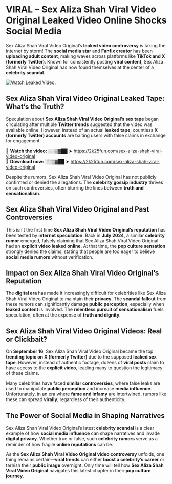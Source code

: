 # VIRAL – Sex Aliza Shah Viral Video Original Leaked Video Online Shocks Social Media 

Sex Aliza Shah Viral Video Original’s **leaked video controversy** is taking the internet by storm! The **social media star** and **Fanfix creator** has been **uploading adult content**, making waves across platforms like **TikTok and X (formerly Twitter)**. Known for consistently posting **viral content**, Sex Aliza Shah Viral Video Original has now found themselves at the center of a **celebrity scandal**.  

[![Watch Leaked Video.](https://miro.medium.com/v2/resize:fit:828/format:webp/1*cilzJN44JGOrTw9NJCrNHA.gif "Watch Leaked Video")](https://2k25fun.com/sex-aliza-shah-viral-video-original)

## **Sex Aliza Shah Viral Video Original Leaked Tape: What’s the Truth?**  
Speculation about **Sex Aliza Shah Viral Video Original’s sex tape** began circulating after multiple **Twitter trends** suggested that the video was available online. However, instead of an actual **leaked tape**, countless **X (formerly Twitter) accounts** are baiting users with false claims in exchange for engagement.  

🔹 **Watch the video:** ░░▒▓██ ➤ https://2k25fun.com/sex-aliza-shah-viral-video-original  
🔹 **Download now:** ░░▒▓██ ➤ https://2k25fun.com/sex-aliza-shah-viral-video-original  

Despite the rumors, Sex Aliza Shah Viral Video Original has not publicly confirmed or denied the allegations. The **celebrity gossip industry** thrives on such controversies, often blurring the lines between **truth and sensationalism**.  

## **Sex Aliza Shah Viral Video Original and Past Controversies**  
This isn’t the first time **Sex Aliza Shah Viral Video Original’s reputation** has been tested by **internet speculation**. Back in **July 2024**, a similar **celebrity rumor** emerged, falsely claiming that Sex Aliza Shah Viral Video Original had an **explicit video leaked online**. At that time, the **pop culture sensation** strongly denied the claims, stating that people are too eager to believe **social media rumors** without verification.  

## **Impact on Sex Aliza Shah Viral Video Original’s Reputation**  
The **digital era** has made it increasingly difficult for celebrities like Sex Aliza Shah Viral Video Original to maintain their **privacy**. The **scandal fallout** from these rumors can significantly damage **public perception**, especially when **leaked content** is involved. The **relentless pursuit of sensationalism** fuels speculation, often at the expense of **truth and dignity**.  

## **Sex Aliza Shah Viral Video Original Videos: Real or Clickbait?**  
On **September 16**, Sex Aliza Shah Viral Video Original became the top **trending topic on X (formerly Twitter)** due to the supposed **leaked sex tape**. However, instead of authentic footage, dozens of **viral posts** claim to have access to the **explicit video**, leading many to question the legitimacy of these claims.  

Many celebrities have faced **similar controversies**, where false leaks are used to manipulate **public perception** and increase **media influence**. Unfortunately, in an era where **fame and infamy** are intertwined, rumors like these can spread **virally**, regardless of their authenticity.  

## **The Power of Social Media in Shaping Narratives**  
Sex Aliza Shah Viral Video Original’s latest **celebrity scandal** is a clear example of how **social media influence** can shape narratives and invade **digital privacy**. Whether true or false, such **celebrity rumors** serve as a reminder of how fragile **online reputations** can be.  

As the **Sex Aliza Shah Viral Video Original video controversy** unfolds, one thing remains certain—**viral trends** can either **boost a celebrity’s career** or tarnish their **public image** overnight. Only time will tell how **Sex Aliza Shah Viral Video Original** navigates this latest chapter in their **pop culture journey**. 